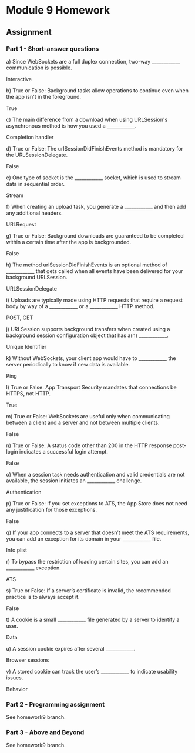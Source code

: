 #  Module 9 Homework

## Assignment

### Part 1 - Short-answer questions

a) Since WebSockets are a full duplex connection, two-way ____________ communication is possible.

Interactive

b) True or False: Background tasks allow operations to continue even when the app isn't in the foreground.

True

c) The main difference from a download when using URLSession's asynchronous method is how you used a ____________.

Completion handler

d) True or False: The urlSessionDidFinishEvents method is mandatory for the URLSessionDelegate.

False

e) One type of socket is the ____________ socket, which is used to stream data in sequential order.

Stream

f) When creating an upload task, you generate a ____________ and then add any additional headers.

URLRequest

g) True or False: Background downloads are guaranteed to be completed within a certain time after the app is backgrounded.

False

h) The method urlSessionDidFinishEvents is an optional method of ____________ that gets called when all events have been delivered for your background URLSession.

URLSessionDelegate

i) Uploads are typically made using HTTP requests that require a request body by way of a ____________ or a ____________ HTTP method.

POST, GET

j) URLSession supports background transfers when created using a background session configuration object that has a(n) ____________.

Unique Identifier

k) Without WebSockets, your client app would have to ____________ the server periodically to know if new data is available.

Ping

l) True or False: App Transport Security mandates that connections be HTTPS, not HTTP.

True

m) True or False: WebSockets are useful only when communicating between a client and a server and not between multiple clients.

False

n) True or False: A status code other than 200 in the HTTP response post-login indicates a successful login attempt.

False

o) When a session task needs authentication and valid credentials are not available, the session initiates an ____________ challenge.

Authentication

p) True or False: If you set exceptions to ATS, the App Store does not need any justification for those exceptions.

False

q) If your app connects to a server that doesn’t meet the ATS requirements, you can add an exception for its domain in your ____________ file.

Info.plist

r) To bypass the restriction of loading certain sites, you can add an ____________ exception.

ATS

s) True or False: If a server’s certificate is invalid, the recommended practice is to always accept it.

False

t) A cookie is a small ____________ file generated by a server to identify a user.

Data

u) A session cookie expires after several ____________.

Browser sessions

v) A stored cookie can track the user’s ____________ to indicate usability issues.

Behavior

### Part 2 - Programming assignment

See homework9 branch.

### Part 3 - Above and Beyond

See homework9 branch.
